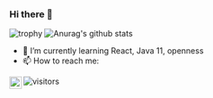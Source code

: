 ### Hi there 👋
![trophy](https://github-profile-trophy.vercel.app/?username=jorgemontes)
![Anurag's github stats](https://github-readme-stats.vercel.app/api?username=jorgemontes)


- 🌱 I’m currently learning React, Java 11, openness
- 📫 How to reach me:

<a href="https://t.me/jonorrea">
  <img align="left" alt="Jorge Montes Telegram" width="22px" src="https://cdn.jsdelivr.net/npm/simple-icons@v3/icons/telegram.svg" />
</a>


![visitors](https://visitor-badge.glitch.me/badge?page_id=jorgemontes.visitor-badge)
<!--
**jorgemontes/jorgemontes** is a ✨ _special_ ✨ repository because its `README.md` (this file) appears on your GitHub profile.

Here are some ideas to get you started:

- 🔭 I’m currently working on ...
- 🌱 I’m currently learning ...
- 👯 I’m looking to collaborate on ...
- 🤔 I’m looking for help with ...
- 💬 Ask me about ...
- 📫 How to reach me: ...
- 😄 Pronouns: ...
- ⚡ Fun fact: ...
-->
